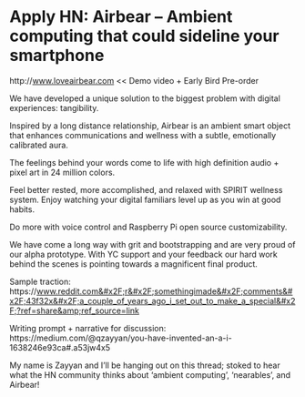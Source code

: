 # Apply HN: Airbear – Ambient computing that could sideline your smartphone

http:&#x2F;&#x2F;www.loveairbear.com &lt;&lt; Demo video + Early Bird Pre-order<p>We have developed a unique solution to the biggest problem with digital experiences: tangibility.<p>Inspired by a long distance relationship, Airbear is an ambient smart object that enhances communications and wellness with a subtle, emotionally calibrated aura.<p>The feelings behind your words come to life with high definition audio + pixel art in 24 million colors.<p>Feel better rested, more accomplished, and relaxed with SPIRIT wellness system. Enjoy watching your digital familiars level up as you win at good habits.<p>Do more with voice control and Raspberry Pi open source customizability.<p>We have come a long way with grit and bootstrapping and are very proud of our alpha prototype. With YC support and your feedback our hard work behind the scenes is pointing towards a magnificent final product.<p>Sample traction:
https:&#x2F;&#x2F;www.reddit.com&#x2F;r&#x2F;somethingimade&#x2F;comments&#x2F;43f32x&#x2F;a_couple_of_years_ago_i_set_out_to_make_a_special&#x2F;?ref=share&amp;ref_source=link<p>Writing prompt + narrative for discussion:
https:&#x2F;&#x2F;medium.com&#x2F;@qzayyan&#x2F;you-have-invented-an-a-i-1638246e93ca#.a53jw4x5<p>My name is Zayyan and I’ll be hanging out on this thread; stoked to hear what the HN community thinks about ‘ambient computing’, ‘nearables’, and Airbear!
